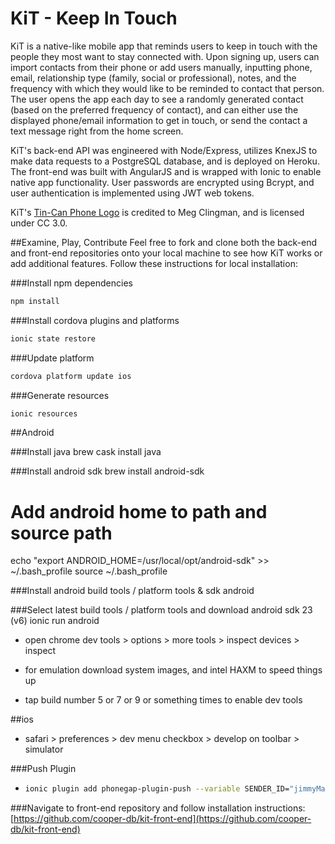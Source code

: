 # KiT - Keep In Touch

KiT is a native-like mobile app that reminds users to keep in touch with the people they most want to stay connected with. Upon signing up, users can import contacts from their phone or add users manually, inputting phone, email, relationship type (family, social or professional), notes, and the frequency with which they would like to be reminded to contact that person. The user opens the app each day to see a randomly generated contact (based on the preferred frequency of contact), and can either use the displayed phone/email information to get in touch, or send the contact a text message right from the home screen.

KiT's back-end API was engineered with Node/Express, utilizes KnexJS to make data requests to a PostgreSQL database, and is deployed on Heroku. The front-end was built with AngularJS and is wrapped with Ionic to enable native app functionality. User passwords are encrypted using Bcrypt, and user authentication is implemented using JWT web tokens.

KiT's [Tin-Can Phone Logo](https://creativecommons.org/licenses/by/3.0/us/) is credited to Meg Clingman, and is licensed under CC 3.0.

##Examine, Play, Contribute
Feel free to fork and clone both the back-end and front-end repositories onto your local machine to see how KiT works or add additional features. Follow these instructions for local installation:

###Install npm dependencies

```bash
npm install
```

###Install cordova plugins and platforms

```bash
ionic state restore
```

###Update platform

```bash
cordova platform update ios
```

###Generate resources

```bash
ionic resources
```

##Android

###Install java
brew cask install java

###Install android sdk
brew install android-sdk

# Add android home to path and source path
echo "export ANDROID_HOME=/usr/local/opt/android-sdk" >> ~/.bash_profile
source ~/.bash_profile

###Install android build tools / platform tools & sdk
android

###Select latest build tools / platform tools and download android sdk 23 (v6)
ionic run android

- open chrome dev tools > options > more tools > inspect devices > inspect

- for emulation download system images, and intel HAXM to speed things up

- tap build number 5 or 7 or 9 or something times to enable dev tools

##ios

- safari > preferences > dev menu checkbox > develop on toolbar > simulator


###Push Plugin
- ```bash
  ionic plugin add phonegap-plugin-push --variable SENDER_ID="jimmyMac"
  ```
###Navigate to front-end repository and follow installation instructions:
[https://github.com/cooper-db/kit-front-end](https://github.com/cooper-db/kit-front-end)
